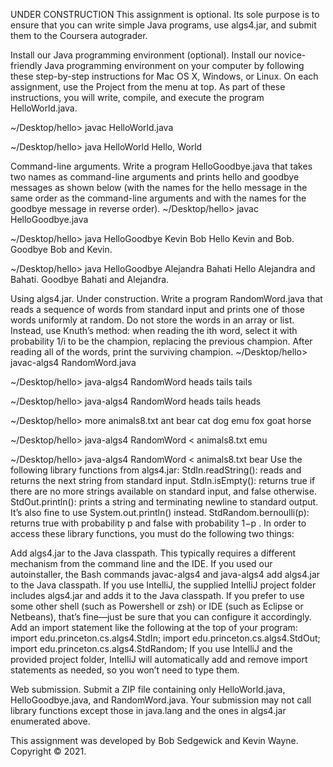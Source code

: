 UNDER CONSTRUCTION
This assignment is optional. Its sole purpose is to ensure that you can write simple Java programs, use algs4.jar, and submit them to the Coursera autograder.


Install our Java programming environment (optional).  Install our novice-friendly Java programming environment on your computer by following these step-by-step instructions for Mac OS X, Windows, or Linux. On each assignment, use the Project from the menu at top.
As part of these instructions, you will write, compile, and execute the program HelloWorld.java.

~/Desktop/hello> javac HelloWorld.java

~/Desktop/hello> java HelloWorld
Hello, World

Command-line arguments. Write a program HelloGoodbye.java that takes two names as command-line arguments and prints hello and goodbye messages as shown below (with the names for the hello message in the same order as the command-line arguments and with the names for the goodbye message in reverse order).
~/Desktop/hello> javac HelloGoodbye.java

~/Desktop/hello> java HelloGoodbye Kevin Bob
Hello Kevin and Bob.
Goodbye Bob and Kevin.

~/Desktop/hello> java HelloGoodbye Alejandra Bahati
Hello Alejandra and Bahati.
Goodbye Bahati and Alejandra.

Using algs4.jar. Under construction. Write a program RandomWord.java that reads a sequence of words from standard input and prints one of those words uniformly at random. Do not store the words in an array or list. Instead, use Knuth’s method: when reading the ith word, select it with probability 1/i
 to be the champion, replacing the previous champion. After reading all of the words, print the surviving champion.
~/Desktop/hello> javac-algs4 RandomWord.java

~/Desktop/hello> java-algs4 RandomWord
heads tails
tails

~/Desktop/hello> java-algs4 RandomWord
heads tails
heads

~/Desktop/hello> more animals8.txt
ant bear cat dog
emu fox goat horse

~/Desktop/hello> java-algs4 RandomWord < animals8.txt
emu

~/Desktop/hello> java-algs4 RandomWord < animals8.txt
bear
Use the following library functions from algs4.jar:
StdIn.readString(): reads and returns the next string from standard input.
StdIn.isEmpty(): returns true if there are no more strings available on standard input, and false otherwise.
StdOut.println(): prints a string and terminating newline to standard output. It’s also fine to use System.out.println() instead.
StdRandom.bernoulli(p): returns true with probability p
 and false with probability 1−p
.
In order to access these library functions, you must do the following two things:

Add algs4.jar to the Java classpath. This typically requires a different mechanism from the command line and the IDE.
If you used our autoinstaller, the Bash commands javac-algs4 and java-algs4 add algs4.jar to the Java classpath.
If you use IntelliJ, the supplied IntelliJ project folder includes algs4.jar and adds it to the Java classpath.
If you prefer to use some other shell (such as Powershell or zsh) or IDE (such as Eclipse or Netbeans), that’s fine—just be sure that you can configure it accordingly.
Add an import statement like the following at the top of your program:
import edu.princeton.cs.algs4.StdIn;
import edu.princeton.cs.algs4.StdOut;
import edu.princeton.cs.algs4.StdRandom;
If you use IntelliJ and the provided project folder, IntelliJ will automatically add and remove import statements as needed, so you won’t need to type them.


Web submission. Submit a ZIP file containing only HelloWorld.java, HelloGoodbye.java, and RandomWord.java. Your submission may not call library functions except those in java.lang and the ones in algs4.jar enumerated above.


This assignment was developed by Bob Sedgewick and Kevin Wayne.
Copyright © 2021.
